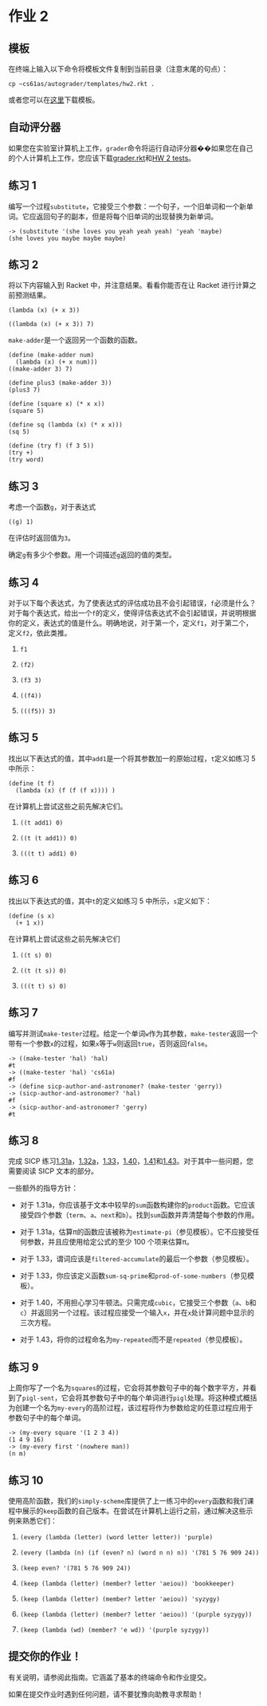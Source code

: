 # 作业 2

## 模板

在终端上输入以下命令将模板文件复制到当前目录（注意末尾的句点）：

```
cp ~cs61as/autograder/templates/hw2.rkt . 
```

或者您可以在[这里](http://inst.eecs.berkeley.edu/~cs61as/templates/hw2.rkt)下载模板。

## 自动评分器

如果您在实验室计算机上工作，`grader`命令将运行自动评分器��如果您在自己的个人计算机上工作，您应该下载[grader.rkt](http://inst.eecs.berkeley.edu/~cs61as/autograder/grader.rkt)和[HW 2 tests](http://inst.eecs.berkeley.edu/~cs61as/autograder/tests/hw2-tests.rkt)。 

## 练习 1

编写一个过程`substitute`，它接受三个参数：一个句子，一个旧单词和一个新单词。它应返回句子的副本，但是将每个旧单词的出现替换为新单词。

```
-> (substitute '(she loves you yeah yeah yeah) 'yeah 'maybe)
(she loves you maybe maybe maybe) 
```

## 练习 2

将以下内容输入到 Racket 中，并注意结果。看看你能否在让 Racket 进行计算之前预测结果。

```
(lambda (x) (+ x 3)) 
```

```
((lambda (x) (+ x 3)) 7) 
```

`make-adder`是一个返回另一个函数的函数。

```
(define (make-adder num)
  (lambda (x) (+ x num)))
((make-adder 3) 7) 
```

```
(define plus3 (make-adder 3))
(plus3 7) 
```

```
(define (square x) (* x x))
(square 5) 
```

```
(define sq (lambda (x) (* x x)))
(sq 5) 
```

```
(define (try f) (f 3 5))
(try +)
(try word) 
```

## 练习 3

考虑一个函数`g`，对于表达式

`((g) 1)`

在评估时返回值为`3`。

确定`g`有多少个参数。用一个词描述`g`返回的值的类型。

## 练习 4

对于以下每个表达式，为了使表达式的评估成功且不会引起错误，`f`必须是什么？对于每个表达式，给出一个`f`的定义，使得评估表达式不会引起错误，并说明根据你的定义，表达式的值是什么。明确地说，对于第一个，定义`f1`，对于第二个，定义`f2`，依此类推。

1.  `f1`

1.  `(f2)`

1.  `(f3 3)`

1.  `((f4))`

1.  `(((f5)) 3)`

## 练习 5

找出以下表达式的值，其中`add1`是一个将其参数加一的原始过程，`t`定义如练习 5 中所示：

```
(define (t f)
  (lambda (x) (f (f (f x)))) ) 
```

在计算机上尝试这些之前先解决它们。

1.  `((t add1) 0)`

1.  `((t (t add1)) 0)`

1.  `(((t t) add1) 0)`

## 练习 6

找出以下表达式的值，其中`t`的定义如练习 5 中所示，`s`定义如下：

```
(define (s x)
  (+ 1 x)) 
```

在计算机上尝试这些之前先解决它们

1.  `((t s) 0)`

1.  `((t (t s)) 0)`

1.  `(((t t) s) 0)`

## 练习 7

编写并测试`make-tester`过程。给定一个单词`w`作为其参数，`make-tester`返回一个带有一个参数`x`的过程，如果`x`等于`w`则返回`true`，否则返回`false`。

```
-> ((make-tester 'hal) 'hal)
#t
-> ((make-tester 'hal) 'cs61a)
#f
-> (define sicp-author-and-astronomer? (make-tester 'gerry))
-> (sicp-author-and-astronomer? 'hal)
#f
-> (sicp-author-and-astronomer? 'gerry)
#t 
```

## 练习 8

完成 SICP 练习[1.31a](http://mitpress.mit.edu/sicp/full-text/book/book-Z-H-12.html#%25_thm_1.31)，[1.32a](http://mitpress.mit.edu/sicp/full-text/book/book-Z-H-12.html#%25_thm_1.32)，[1.33](http://mitpress.mit.edu/sicp/full-text/book/book-Z-H-12.html#%25_thm_1.33)，[1.40](http://mitpress.mit.edu/sicp/full-text/book/book-Z-H-12.html#%25_thm_1.40)，[1.41](http://mitpress.mit.edu/sicp/full-text/book/book-Z-H-12.html#%25_thm_1.41)和[1.43](http://mitpress.mit.edu/sicp/full-text/book/book-Z-H-12.html#%25_thm_1.43)。对于其中一些问题，您需要阅读 SICP 文本的部分。

一些额外的指导方针：

+   对于 1.31a，你应该基于文本中较早的`sum`函数构建你的`product`函数。它应该接受四个参数（`term`、`a`、`next`和`b`）。找到`sum`函数并弄清楚每个参数的作用。

+   对于 1.31a，估算π的函数应该被称为`estimate-pi`（参见模板）。它不应接受任何参数，并且应使用给定公式的至少 100 个项来估算π。

+   对于 1.33，谓词应该是`filtered-accumulate`的最后一个参数（参见模板）。

+   对于 1.33，你应该定义函数`sum-sq-prime`和`prod-of-some-numbers`（参见模板）。

+   对于 1.40，不用担心学习牛顿法。只需完成`cubic`，它接受三个参数（`a`、`b`和`c`）并返回另一个过程。该过程应接受一个输入`x`，并在`x`处计算问题中显示的三次方程。

+   对于 1.43，将你的过程命名为`my-repeated`而不是`repeated`（参见模板）。

## 练习 9

上周你写了一个名为`squares`的过程，它会将其参数句子中的每个数字平方，并看到了`pigl-sent`，它会将其参数句子中的每个单词进行`pigl`处理。将这种模式概括为创建一个名为`my-every`的高阶过程，该过程将作为参数给定的任意过程应用于参数句子中的每个单词。

```
-> (my-every square '(1 2 3 4))
(1 4 9 16)
-> (my-every first '(nowhere man))
(n m) 
```

## 练习 10

使用高阶函数，我们的`simply-scheme`库提供了上一练习中的`every`函数和我们课程中展示的`keep`函数的自己版本。在尝试在计算机上运行之前，通过解决这些示例来熟悉它们：

1.  `(every (lambda (letter) (word letter letter)) 'purple)`

1.  `(every (lambda (n) (if (even? n) (word n n) n)) '(781 5 76 909 24))`

1.  `(keep even? '(781 5 76 909 24))`

1.  `(keep (lambda (letter) (member? letter 'aeiou)) 'bookkeeper)`

1.  `(keep (lambda (letter) (member? letter 'aeiou)) 'syzygy)`

1.  `(keep (lambda (letter) (member? letter 'aeiou)) '(purple syzygy))`

1.  `(keep (lambda (wd) (member? 'e wd)) '(purple syzygy))`

## 提交你的作业！

有关说明，请参阅此指南。它涵盖了基本的终端命令和作业提交。

如果在提交作业时遇到任何问题，请不要犹豫向助教寻求帮助！
